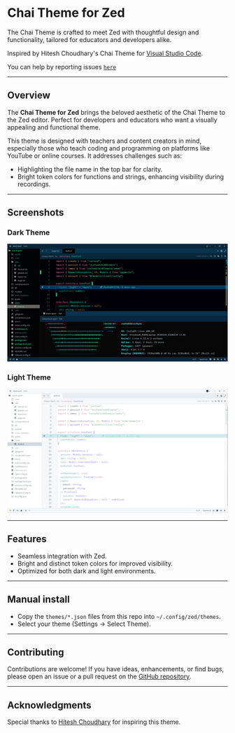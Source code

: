 # Chai Theme for Zed

The Chai Theme is crafted to meet Zed with thoughtful design and functionality, tailored for educators and developers alike.

Inspired by Hitesh Choudhary's Chai Theme for [Visual Studio Code](https://github.com/hiteshchoudhary/vscode-theme).

You can help by reporting issues [`here`](https://github.com/rushabhcodes/zed-chai-theme/issues)

---

## Overview

The **Chai Theme for Zed** brings the beloved aesthetic of the Chai Theme to the Zed editor. Perfect for developers and educators who want a visually appealing and functional theme.

This theme is designed with teachers and content creators in mind, especially those who teach coding and programming on platforms like YouTube or online courses. It addresses challenges such as:

- Highlighting the file name in the top bar for clarity.
- Bright token colors for functions and strings, enhancing visibility during recordings.

---

## Screenshots

### Dark Theme
![Chai Theme Dark](assets/preview_dark.png)

### Light Theme
![Chai Theme Light](assets/preview_light.png)

---

## Features

- Seamless integration with Zed.
- Bright and distinct token colors for improved visibility.
- Optimized for both dark and light environments.

---

## Manual install

- Copy the `themes/*.json` files from this repo into `~/.config/zed/themes`.
- Select your theme (Settings → Select Theme).

---

## Contributing

Contributions are welcome! If you have ideas, enhancements, or find bugs, please open an issue or a pull request on the [GitHub repository](https://github.com/rushabhcodes/zed-chai-theme).

---

## Acknowledgments

Special thanks to [Hitesh Choudhary](https://github.com/hiteshchoudhary) for inspiring this theme.
